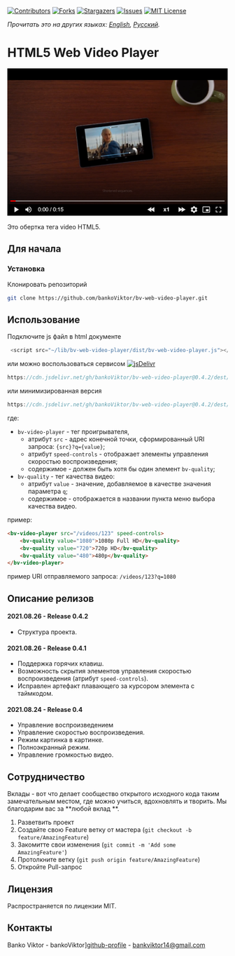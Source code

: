 [![Contributors][contributors-shield]][contributors-url]
[![Forks][forks-shield]][forks-url]
[![Stargazers][stars-shield]][stars-url]
[![Issues][issues-shield]][issues-url]
[![MIT License][license-shield]][license-url]

*Прочитать это на других языках: [English](README.md), [Русский](README.ru.md).*

<!-- ABOUT THE PROJECT -->
# HTML5 Web Video Player

![Product Name Screen Shot][product-screenshot]

Это обертка тега video HTML5.


<!-- GETTING STARTED -->
## Для начала


### Установка

Клонировать репозиторий
```sh
git clone https://github.com/bankoViktor/bv-web-video-player.git
```


<!-- USAGE EXAMPLES -->
## Использование

Подключите js файл в html документе
```js
 <script src="~/lib/bv-web-video-player/dist/bv-web-video-player.js"></script>
```
или можно воспользоваться сервисом [![jsDelivr][jsdelivr-badge]][jsdelivr-url]
```js
https://cdn.jsdelivr.net/gh/bankoViktor/bv-web-video-player@0.4.2/dest/bv-web-video-player.js
```
или минимизированная версия
```js
https://cdn.jsdelivr.net/gh/bankoViktor/bv-web-video-player@0.4.2/dest/bv-web-video-player.min.js
```
где:
- `bv-video-player` - тег проигрывателя,
    - атрибут `src` - адрес конечной точки, сформированный URI запроса: `{src}?q={value}`;
    - атрибут `speed-controls` - отображает элементы управления скоростью воспроизведения;
    - содержимое - должен быть хотя бы один элемент `bv-quality`;
- `bv-quality` - тег качества видео:
    - атрибут `value` - значение, добавляемое в качестве значения параметра `q`;
    - содержимое - отображается в названии пункта меню выбора качества видео.

пример:
```html
<bv-video-player src="/videos/123" speed-controls>
	<bv-quality value="1080">1080p Full HD</bv-quality>
	<bv-quality value="720">720p HD</bv-quality>
	<bv-quality value="480">480p</bv-quality>
</bv-video-player>
```
пример URI отправляемого запроса: `/videos/123?q=1080`


<!-- RELEASE NOTES -->
## Описание релизов

#### 2021.08.26 - Release 0.4.2
- Структура проекта.

#### 2021.08.26 - Release 0.4.1
- Поддержка горячих клавиш.
- Возможность скрытия элементов управления скоростью воспроизведения (атрибут `speed-controls`).
- Исправлен артефакт плавающего за курсором элемента с таймкодом.

#### 2021.08.24 - Release 0.4
- Управление воспроизведением
- Управление скоростью воспроизведения.
- Режим картинка в картинке.
- Полноэкранный режим.
- Управление громкостью видео.


<!-- CONTRIBUTING -->
## Сотрудничество

Вклады - вот что делает сообщество открытого исходного кода таким замечательным местом, где можно учиться, вдохновлять и творить. Мы благодарим вас за **любой вклад **.

1. Разветвить проект
2. Создайте свою Feature ветку от мастера (`git checkout -b feature/AmazingFeature`)
3. Закомитте свои изменения (`git commit -m 'Add some AmazingFeature'`)
4. Протолкните ветку (`git push origin feature/AmazingFeature`)
5. Откройте Pull-запрос


<!-- LICENSE -->
## Лицензия

Распространяется по лицензии MIT.


<!-- CONTACT -->
## Контакты

Banko Viktor - bankoViktor][github-profile] - bankviktor14@gmail.com


<!-- MARKDOWN LINKS & IMAGES -->
[contributors-shield]: https://img.shields.io/github/contributors/bankoViktor/bv-web-video-player.svg?style=for-the-badge
[contributors-url]: https://github.com/bankoViktor/bv-web-video-player/graphs/contributors
[forks-shield]: https://img.shields.io/github/forks/bankoViktor/bv-web-video-player.svg?style=for-the-badge
[forks-url]: https://github.com/bankoViktor/bv-web-video-player/network/members
[stars-shield]: https://img.shields.io/github/stars/bankoViktor/bv-web-video-player.svg?style=for-the-badge
[stars-url]: https://github.com/bankoViktor/bv-web-video-player/stargazers
[issues-shield]: https://img.shields.io/github/issues/bankoViktor/bv-web-video-player.svg?style=for-the-badge
[issues-url]: https://github.com/bankoViktor/bv-web-video-player/issues
[license-shield]: https://img.shields.io/github/license/bankoViktor/bv-web-video-player.svg?style=for-the-badge
[license-url]: https://github.com/bankoViktor/bv-web-video-player/blob/master/LICENSE.txt
[linkedin-shield]: https://img.shields.io/badge/-LinkedIn-black.svg?style=for-the-badge&logo=linkedin&colorB=555
[product-screenshot]: screenshot.png
[github-profile]: https://github.com/bankoViktor
[jsdelivr-url]: https://www.jsdelivr.com
[jsdelivr-badge]: https://data.jsdelivr.com/v1/package/gh/bankoViktor/bv-web-video-player/badge
